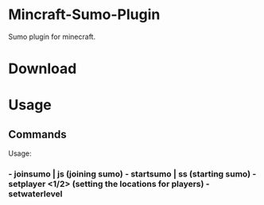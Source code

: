 # Mincraft-Sumo-Plugin
Sumo plugin for minecraft.

<h1>Download</h1>

<h1>Usage</h1>
<h2>Commands</h2>Usage:
<h3>- joinsumo | js (joining sumo)
- startsumo | ss (starting sumo)
- setplayer <1/2> (setting the locations for players)
- setwaterlevel <double></h3>
